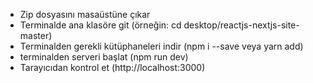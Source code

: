 <ul>
    <li>Zip dosyasını masaüstüne çıkar</li>
    <li>Terminalde ana klasöre git (örneğin: cd desktop/reactjs-nextjs-site-master)</li>
    <li>Terminalden gerekli kütüphaneleri indir (npm i --save veya yarn add)</li>
    <li>terminalden serveri başlat (npm run dev)</li>
    <li>Tarayıcıdan kontrol et (http://localhost:3000)</li>
</ul>